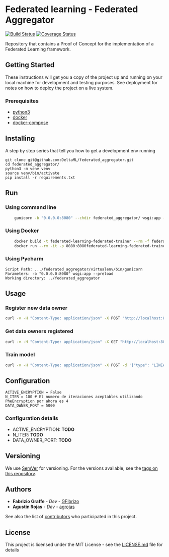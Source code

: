 # Federated learning - Federated Aggregator

[![Build Status](https://travis-ci.com/DeltaML/federated-aggregator.svg?branch=master)](https://travis-ci.com/DeltaML/federated-aggregator)
[![Coverage Status](https://coveralls.io/repos/github/DeltaML/federated-aggregator/badge.svg?branch=master)](https://coveralls.io/github/DeltaML/federated-aggregator?branch=master)

Repository that contains a Proof of Concept for the implementation of a Federated Learning framework.


## Getting Started

These instructions will get you a copy of the project up and running on your local machine for development and testing purposes. See deployment for notes on how to deploy the project on a live system.

### Prerequisites


- [python3](https://www.python.org/download/releases/3.0/)
- [docker](https://www.docker.com/)
- [docker-compose](https://docs.docker.com/compose/)


## Installing

A step by step series that tell you how to get a development env running

```
git clone git@github.com:DeltaML/federated_aggregator.git
cd federated_aggregator/
python3 -m venv venv
source venv/bin/activate
pip install -r requirements.txt
```

## Run

### Using command line
``` bash
    gunicorn -b "0.0.0.0:8080" --chdir federated_aggregator/ wsgi:app --preload
``` 


### Using Docker
``` bash
    docker build -t federated-learning-federated-trainer --rm -f federated-trainer/Dockerfile
    docker run --rm -it -p 8080:8080federated-learning-federated-trainer
``` 


### Using Pycharm

	Script Path: .../federated_aggregator/virtualenv/bin/gunicorn
	Parameters: -b "0.0.0.0:8080" wsgi:app --preload
	Working directory: ../federated_aggregator


## Usage 
 
### Register new data owner

``` bash
curl -v -H "Content-Type: application/json" -X POST "http://localhost:8080/dataowner"
```

### Get data owners registered

``` bash
curl -v -H "Content-Type: application/json" -X GET "http://localhost:8080/dataowner"
```

### Train model

``` bash
curl -v -H "Content-Type: application/json" -X POST -d '{"type": "LINEAR_REGRESSION", "call_back_endpoint": "URL_MODEL_BUYER", "call_back_port": 9090,"public_key": "XXXXXXXXXXXXXXXX"}' "http://localhost:8080/model"
```


## Configuration

``` python3
ACTIVE_ENCRYPTION = False
N_ITER = 100 # El numero de iteraciones aceptables utilizando PheEncryption por ahora es 4
DATA_OWNER_PORT = 5000

```

### Configuration details
- ACTIVE_ENCRYPTION: __TODO__
- N_ITER: __TODO__
- DATA_OWNER_PORT: __TODO__


## Versioning

We use [SemVer](http://semver.org/) for versioning. For the versions available, see the [tags on this repository](https://github.com/DeltaML/federated-learning-poc/tags). 

## Authors

* **Fabrizio Graffe** - *Dev* - [GFibrizo](https://github.com/GFibrizo)
* **Agustin Rojas** - *Dev* - [agrojas](https://github.com/agrojas)

See also the list of [contributors](https://github.com/DeltaML/federated-learning-poc/graphs/contributors) who participated in this project.

## License

This project is licensed under the MIT License - see the [LICENSE.md](LICENSE.md) file for details

